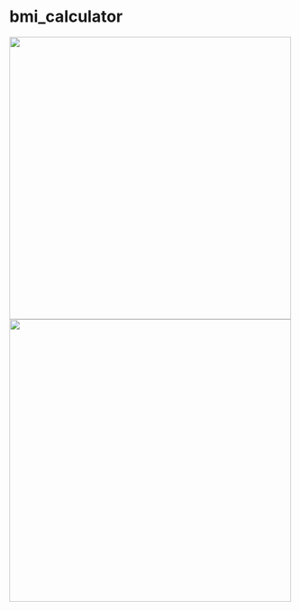 # bmi_calculator


<img src="https://github.com/user-attachments/assets/3779801b-112b-485e-8764-d61593d59c7a" height="500">
<img src="https://github.com/user-attachments/assets/7b94456f-f106-4775-bc78-5545fb47d67c" height="500">

